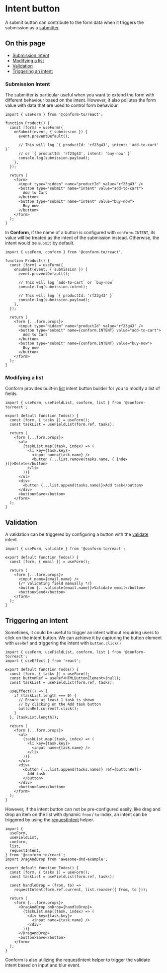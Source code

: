 # Intent button

A submit button can contribute to the form data when it triggers the submission as a [submitter](https://developer.mozilla.org/en-US/docs/Web/API/SubmitEvent/submitter).

<!-- aside -->

## On this page

- [Submission Intent](#submission-intent)
- [Modifying a list](#modifying-a-list)
- [Validation](#validation)
- [Triggering an intent](#triggering-an-intent)

<!-- /aside -->

### Submission Intent

The submitter is particular useful when you want to extend the form with different behaviour based on the intent. However, it also pollutes the form value with data that are used to control form behaviour.

```tsx
import { useForm } from '@conform-to/react';

function Product() {
  const [form] = useForm({
    onSubmit(event, { submission }) {
      event.preventDefault();

      // This will log `{ productId: 'rf23g43', intent: 'add-to-cart' }`
      // or `{ productId: 'rf23g43', intent: 'buy-now' }`
      console.log(submission.payload);
    },
  });

  return (
    <form>
      <input type="hidden" name="productId" value="rf23g43" />
      <button type="submit" name="intent" value="add-to-cart">
        Add to Cart
      </button>
      <button type="submit" name="intent" value="buy-now">
        Buy now
      </button>
    </form>
  );
}
```

In **Conform**, if the name of a button is configured with `conform.INTENT`, its value will be treated as the intent of the submission instead. Otherwise, the intent would be `submit` by default.

```tsx
import { useForm, conform } from '@conform-to/react';

function Product() {
  const [form] = useForm({
    onSubmit(event, { submission }) {
      event.preventDefault();

      // This will log `add-to-cart` or `buy-now`
      console.log(submission.intent);

      // This will log `{ productId: 'rf23g43' }`
      console.log(submission.payload);
    },
  });

  return (
    <form {...form.props}>
      <input type="hidden" name="productId" value="rf23g43" />
      <button type="submit" name={conform.INTENT} value="add-to-cart">
        Add to Cart
      </button>
      <button type="submit" name={conform.INTENT} value="buy-now">
        Buy now
      </button>
    </form>
  );
}
```

### Modifying a list

Conform provides built-in [list](/packages/conform-react/README.md#list) intent button builder for you to modify a list of fields.

```tsx
import { useForm, useFieldList, conform, list } from '@conform-to/react';

export default function Todos() {
  const [form, { tasks }] = useForm();
  const taskList = useFieldList(form.ref, tasks);

  return (
    <form {...form.props}>
      <ul>
        {taskList.map((task, index) => (
          <li key={task.key}>
            <input name={task.name} />
            <button {...list.remove(tasks.name, { index })}>Delete</button>
          </li>
        ))}
      </ul>
      <div>
        <button {...list.append(tasks.name)}>Add task</button>
      </div>
      <button>Save</button>
    </form>
  );
}
```

## Validation

A validation can be triggered by configuring a button with the [validate](/packages/conform-react/README.md#validate) intent.

```tsx
import { useForm, validate } from '@conform-to/react';

export default function Todos() {
  const [form, { email }] = useForm();

  return (
    <form {...form.props}>
      <input name={email.name} />
      {/* Validating field manually */}
      <button {...validate(email.name)}>Validate email</button>
      <button>Send</button>
    </form>
  );
}
```

## Triggering an intent

Sometimes, it could be useful to trigger an intent without requiring users to click on the intent button. We can achieve it by capturing the button element with `useRef` and triggering the intent with `button.click()`

```tsx
import { useForm, useFieldList, conform, list } from '@conform-to/react';
import { useEffect } from 'react';

export default function Todos() {
  const [form, { tasks }] = useForm();
  const buttonRef = useRef<HTMLButtonElement>(null);
  const taskList = useFieldList(form.ref, tasks);

  useEffect(() => {
    if (taskList.length === 0) {
      // Ensure at least 1 task is shown
      // by clicking on the Add task button
      buttonRef.current?.click();
    }
  }, [taskList.length]);

  return (
    <form {...form.props}>
      <ul>
        {taskList.map((task, index) => (
          <li key={task.key}>
            <input name={task.name} />
          </li>
        ))}
      </ul>
      <div>
        <button {...list.append(tasks.name)} ref={buttonRef}>
          Add task
        </button>
      </div>
      <button>Save</button>
    </form>
  );
}
```

However, if the intent button can not be pre-configured easily, like drag and drop an item on the list with dynamic `from` / `to` index, an intent can be triggered by using the [requestIntent](/packages/conform-react/README.md#requestintent) helper.

```tsx
import {
  useForm,
  useFieldList,
  conform,
  list,
  requestIntent,
} from '@conform-to/react';
import DragAndDrop from 'awesome-dnd-example';

export default function Todos() {
  const [form, { tasks }] = useForm();
  const taskList = useFieldList(form.ref, tasks);

  const handleDrop = (from, to) =>
    requestIntent(form.ref.current, list.reorder({ from, to }));

  return (
    <form {...form.props}>
      <DragAndDrop onDrop={handleDrop}>
        {taskList.map((task, index) => (
          <div key={task.key}>
            <input name={task.name} />
          </div>
        ))}
      </DragAndDrop>
      <button>Save</button>
    </form>
  );
}
```

Conform is also utilizing the requestIntent helper to trigger the validate intent based on input and blur event.
